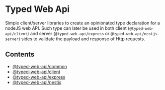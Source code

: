 # Typed Web Api

Simple client/server libraries to create an opinionated type declaration for a nodeJS web API. Such type can later be used in both client (`@typed-web-api/client`) and server (`@typed-web-api/express` or `@typed-web-api/nestjs-server`) sides to validate the payload and response of Http requests.

## Contents

- [@typed-web-api/common](projects/@typed-web-api/common/README.md)
- [@typed-web-api/client](projects/@typed-web-api/client/README.md)
- [@typed-web-api/express](projects/@typed-web-api/express/README.md)
- [@typed-web-api/nestjs](projects/@typed-web-api/nestjs-server/README.md)

